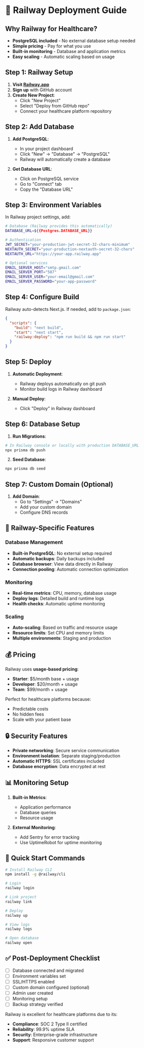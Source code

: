 # 🚂 Railway Deployment Guide

## Why Railway for Healthcare?

- **PostgreSQL included** - No external database setup needed
- **Simple pricing** - Pay for what you use
- **Built-in monitoring** - Database and application metrics
- **Easy scaling** - Automatic scaling based on usage

## Step 1: Railway Setup

1. **Visit [Railway.app](https://railway.app)**
2. **Sign up** with GitHub account
3. **Create New Project**:
   - Click "New Project"
   - Select "Deploy from GitHub repo"
   - Connect your healthcare platform repository

## Step 2: Add Database

1. **Add PostgreSQL**:
   - In your project dashboard
   - Click "New" → "Database" → "PostgreSQL"
   - Railway will automatically create a database

2. **Get Database URL**:
   - Click on PostgreSQL service
   - Go to "Connect" tab
   - Copy the "Database URL"

## Step 3: Environment Variables

In Railway project settings, add:

```bash
# Database (Railway provides this automatically)
DATABASE_URL=${{Postgres.DATABASE_URL}}

# Authentication
JWT_SECRET="your-production-jwt-secret-32-chars-minimum"
NEXTAUTH_SECRET="your-production-nextauth-secret-32-chars"
NEXTAUTH_URL="https://your-app.railway.app"

# Optional services
EMAIL_SERVER_HOST="smtp.gmail.com"
EMAIL_SERVER_PORT="587"
EMAIL_SERVER_USER="your-email@gmail.com"
EMAIL_SERVER_PASSWORD="your-app-password"
```

## Step 4: Configure Build

Railway auto-detects Next.js. If needed, add to `package.json`:

```json
{
  "scripts": {
    "build": "next build",
    "start": "next start",
    "railway:deploy": "npm run build && npm run start"
  }
}
```

## Step 5: Deploy

1. **Automatic Deployment**:
   - Railway deploys automatically on git push
   - Monitor build logs in Railway dashboard

2. **Manual Deploy**:
   - Click "Deploy" in Railway dashboard

## Step 6: Database Setup

1. **Run Migrations**:
```bash
# In Railway console or locally with production DATABASE_URL
npx prisma db push
```

2. **Seed Database**:
```bash
npx prisma db seed
```

## Step 7: Custom Domain (Optional)

1. **Add Domain**:
   - Go to "Settings" → "Domains"
   - Add your custom domain
   - Configure DNS records

## 🎯 Railway-Specific Features

### Database Management
- **Built-in PostgreSQL**: No external setup required
- **Automatic backups**: Daily backups included
- **Database browser**: View data directly in Railway
- **Connection pooling**: Automatic connection optimization

### Monitoring
- **Real-time metrics**: CPU, memory, database usage
- **Deploy logs**: Detailed build and runtime logs
- **Health checks**: Automatic uptime monitoring

### Scaling
- **Auto-scaling**: Based on traffic and resource usage
- **Resource limits**: Set CPU and memory limits
- **Multiple environments**: Staging and production

## 💰 Pricing

Railway uses **usage-based pricing**:
- **Starter**: $5/month base + usage
- **Developer**: $20/month + usage
- **Team**: $99/month + usage

Perfect for healthcare platforms because:
- Predictable costs
- No hidden fees
- Scale with your patient base

## 🔒 Security Features

- **Private networking**: Secure service communication
- **Environment isolation**: Separate staging/production
- **Automatic HTTPS**: SSL certificates included
- **Database encryption**: Data encrypted at rest

## 📊 Monitoring Setup

1. **Built-in Metrics**:
   - Application performance
   - Database queries
   - Resource usage

2. **External Monitoring**:
   - Add Sentry for error tracking
   - Use UptimeRobot for uptime monitoring

## 🚀 Quick Start Commands

```bash
# Install Railway CLI
npm install -g @railway/cli

# Login
railway login

# Link project
railway link

# Deploy
railway up

# View logs
railway logs

# Open database
railway open
```

## ✅ Post-Deployment Checklist

- [ ] Database connected and migrated
- [ ] Environment variables set
- [ ] SSL/HTTPS enabled
- [ ] Custom domain configured (optional)
- [ ] Admin user created
- [ ] Monitoring setup
- [ ] Backup strategy verified

Railway is excellent for healthcare platforms due to its:
- **Compliance**: SOC 2 Type II certified
- **Reliability**: 99.9% uptime SLA
- **Security**: Enterprise-grade infrastructure
- **Support**: Responsive customer support
